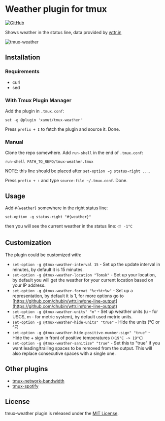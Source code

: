 # Weather plugin for tmux
[![GitHub](https://img.shields.io/github/license/xamut/tmux-weather)](https://opensource.org/licenses/MIT)

Shows weather in the status line, data provided by [wttr.in](https://wttr.in)

![tmux-weather](./assets/tmux-preview.png)

## Installation
### Requirements
* curl
* sed

### With Tmux Plugin Manager
Add the plugin in `.tmux.conf`:
```
set -g @plugin 'xamut/tmux-weather'
```
Press `prefix + I` to fetch the plugin and source it. Done.

### Manual
Clone the repo somewhere. Add `run-shell` in the end of `.tmux.conf`:

```
run-shell PATH_TO_REPO/tmux-weather.tmux
```
NOTE: this line should be placed after `set-option -g status-right ...`.

Press `prefix + :` and type `source-file ~/.tmux.conf`. Done.

## Usage
Add `#{weather}` somewhere in the right status line:
```
set-option -g status-right "#{weather}"
```
then you will see the current weather in the status line: `⛅️ -1°C`

## Customization
The plugin could be customized with:
* `set-option -g @tmux-weather-interval 15` - Set up the update interval in minutes, by default it is 15 minutes.
* `set-option -g @tmux-weather-location "Tomsk"` - Set up your location, by default you will get the weather for your current location based on your IP address.
* `set-option -g @tmux-weather-format "%c+%t+%w"` - Set up a representation, by default it is 1, for more options go to [https://github.com/chubin/wttr.in#one-line-output](https://github.com/chubin/wttr.in#one-line-output)
* `set-option -g @tmux-weather-units" "m"` - Set up weather units (u - for USCS, m - for metric system), by default used metric units.
* `set-option -g @tmux-weather-hide-units" "true"` - Hide the units (°C or °F)
* `set-option -g @tmux-weather-hide-positive-number-sign" "true"` - Hide the + sign in front of positive temperatures (`+19°C -> 19°C`)
* `set-option -g @tmux-weather-sanitize" "true"` - Set this to "true" if you want leading/trailing spaces to be removed from the output. This will also replace consecutive spaces with a single one.

## Other plugins
* [tmux-network-bandwidth](https://github.com/xamut/tmux-network-bandwidth)
* [tmux-spotify](https://github.com/xamut/tmux-spotify)

## License
tmux-weather plugin is released under the [MIT License](https://opensource.org/licenses/MIT).
